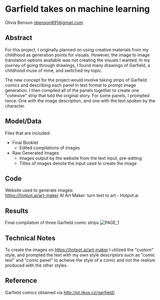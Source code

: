 # Garfield takes on machine learning

Olivia Benson 
obenson891@gmail.com

## Abstract

For this project, I originally planned on using creative materials from my childhood as 
generation points for visuals. However, the image to image translation options available was not creating the visuals I wanted. In my journey of going through drawings, I found many drawings of Garfield, a childhood muse of mine, and switched my topic. 

The new concept for the project would involve taking strips of Garfield comics and describing each panel in text format to prompt image generation. I then compiled all of the panels together to create one "cohesive" strip that told the original story. For some panels, I prompted twice. One with the image description, and one with the text spoken by the character. 


## Model/Data

Files that are included:
  - Final Booklet
      - Edited compilations of images
  - Raw Generated Images
      - Images output by the website from the text input, pre-editing
      - Titles of images denote the input used to create the image

## Code

Website used to generate images:  
https://hotpot.ai/art-maker 
AI Art Maker: turn text to art - Hotpot.ai 

## Results

Final compilation of three Garfield comic strips
![PAGE_1](https://user-images.githubusercontent.com/78116931/167716275-82df9af8-f7e2-4ea6-a53a-c82212f72fba.png)

## Technical Notes

To create the images on https://hotpot.ai/art-maker I utilized the "custom" style, and prompted the text with my own style descriptors such as "comic text" and "comic panel" to acheive the style of a comic and not the realism produced with the other styles. 


## Reference

Garfield comics obtained via 
http://pt.jikos.cz/garfield/
